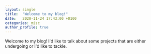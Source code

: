 ```yaml
---
layout: single
title:  "Welcome to my blog!"
date:   2020-11-24 17:43:00 +0100
categories: misc
author_profile: true
---
```

Welcome to my blog! I'd like to talk about some projects that are either undergoing or I'd like to tackle.
